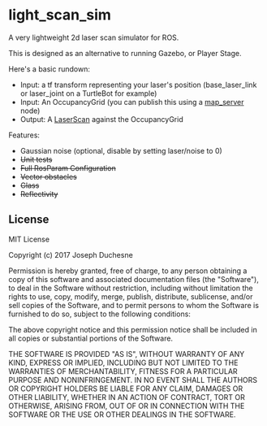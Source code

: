# light_scan_sim

A very lightweight 2d laser scan simulator for ROS.

This is designed as an alternative to running Gazebo, or Player Stage. 

Here's a basic rundown:
- Input: a tf transform representing your laser's position (base_laser_link or laser_joint on a TurtleBot for example)
- Input: An OccupancyGrid (you can publish this using a [map_server](http://wiki.ros.org/map_server) node)
- Output: A [LaserScan](http://docs.ros.org/api/sensor_msgs/html/msg/LaserScan.html) against the OccupancyGrid

Features:
- Gaussian noise (optional, disable by setting laser/noise to 0)
- ~~Unit tests~~
- ~~Full RosParam Configuration~~
- ~~Vector obstacles~~
- ~~Glass~~
- ~~Reflectivity~~

## License

MIT License

Copyright (c) 2017 Joseph Duchesne

Permission is hereby granted, free of charge, to any person obtaining a copy
of this software and associated documentation files (the "Software"), to deal
in the Software without restriction, including without limitation the rights
to use, copy, modify, merge, publish, distribute, sublicense, and/or sell
copies of the Software, and to permit persons to whom the Software is
furnished to do so, subject to the following conditions:

The above copyright notice and this permission notice shall be included in all
copies or substantial portions of the Software.

THE SOFTWARE IS PROVIDED "AS IS", WITHOUT WARRANTY OF ANY KIND, EXPRESS OR
IMPLIED, INCLUDING BUT NOT LIMITED TO THE WARRANTIES OF MERCHANTABILITY,
FITNESS FOR A PARTICULAR PURPOSE AND NONINFRINGEMENT. IN NO EVENT SHALL THE
AUTHORS OR COPYRIGHT HOLDERS BE LIABLE FOR ANY CLAIM, DAMAGES OR OTHER
LIABILITY, WHETHER IN AN ACTION OF CONTRACT, TORT OR OTHERWISE, ARISING FROM,
OUT OF OR IN CONNECTION WITH THE SOFTWARE OR THE USE OR OTHER DEALINGS IN THE
SOFTWARE.
